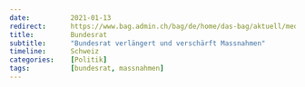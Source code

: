 ```yaml
---
date:          2021-01-13
redirect:      https://www.bag.admin.ch/bag/de/home/das-bag/aktuell/medienmitteilungen.msg-id-81967.html
title:         Bundesrat
subtitle:      "Bundesrat verlängert und verschärft Massnahmen"
timeline:      Schweiz
categories:    [Politik]
tags:          [bundesrat, massnahmen]
---
```

